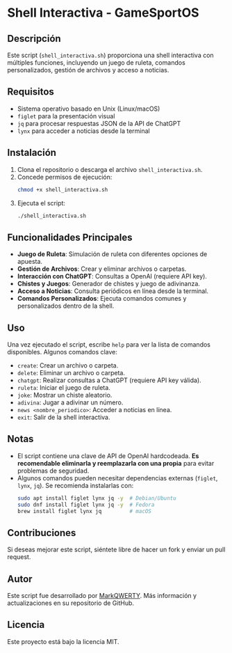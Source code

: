 # Shell Interactiva - GameSportOS

## Descripción
Este script (`shell_interactiva.sh`) proporciona una shell interactiva con múltiples funciones, incluyendo un juego de ruleta, comandos personalizados, gestión de archivos y acceso a noticias.

## Requisitos
- Sistema operativo basado en Unix (Linux/macOS)
- `figlet` para la presentación visual
- `jq` para procesar respuestas JSON de la API de ChatGPT
- `lynx` para acceder a noticias desde la terminal

## Instalación
1. Clona el repositorio o descarga el archivo `shell_interactiva.sh`.
2. Concede permisos de ejecución:
   ```bash
   chmod +x shell_interactiva.sh
   ```
3. Ejecuta el script:
   ```bash
   ./shell_interactiva.sh
   ```

## Funcionalidades Principales
- **Juego de Ruleta**: Simulación de ruleta con diferentes opciones de apuesta.
- **Gestión de Archivos**: Crear y eliminar archivos o carpetas.
- **Interacción con ChatGPT**: Consultas a OpenAI (requiere API key).
- **Chistes y Juegos**: Generador de chistes y juego de adivinanza.
- **Acceso a Noticias**: Consulta periódicos en línea desde la terminal.
- **Comandos Personalizados**: Ejecuta comandos comunes y personalizados dentro de la shell.

## Uso
Una vez ejecutado el script, escribe `help` para ver la lista de comandos disponibles. Algunos comandos clave:
- `create`: Crear un archivo o carpeta.
- `delete`: Eliminar un archivo o carpeta.
- `chatgpt`: Realizar consultas a ChatGPT (requiere API key válida).
- `ruleta`: Iniciar el juego de ruleta.
- `joke`: Mostrar un chiste aleatorio.
- `adivina`: Jugar a adivinar un número.
- `news <nombre_periodico>`: Acceder a noticias en línea.
- `exit`: Salir de la shell interactiva.

## Notas
- El script contiene una clave de API de OpenAI hardcodeada. **Es recomendable eliminarla y reemplazarla con una propia** para evitar problemas de seguridad.
- Algunos comandos pueden necesitar dependencias externas (`figlet`, `lynx`, `jq`). Se recomienda instalarlas con:
  ```bash
  sudo apt install figlet lynx jq -y  # Debian/Ubuntu
  sudo dnf install figlet lynx jq -y  # Fedora
  brew install figlet lynx jq         # macOS
  ```

## Contribuciones
Si deseas mejorar este script, siéntete libre de hacer un fork y enviar un pull request.

## Autor
Este script fue desarrollado por [MarkQWERTY](https://github.com/MarkQWERTY/GameSportOS). Más información y actualizaciones en su repositorio de GitHub.

## Licencia
Este proyecto está bajo la licencia MIT.


